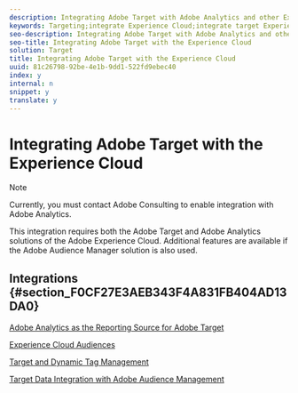```yaml
---
description: Integrating Adobe Target with Adobe Analytics and other Experience Cloud solutions enables the use of the same data, audiences, and metrics in both solutions.
keywords: Targeting;integrate Experience Cloud;integrate target Experience Cloud;a4t;analytics target;analytics reporting source target;Experience Cloud audiences;dtm;dynamic tag management;audience management
seo-description: Integrating Adobe Target with Adobe Analytics and other Experience Cloud solutions enables the use of the same data, audiences, and metrics in both solutions.
seo-title: Integrating Adobe Target with the Experience Cloud
solution: Target
title: Integrating Adobe Target with the Experience Cloud
uuid: 81c26798-92be-4e1b-9dd1-522fd9ebec40
index: y
internal: n
snippet: y
translate: y
---
```


# Integrating Adobe Target with the Experience Cloud


>[!NOTE]
>
>Currently, you must contact Adobe Consulting to enable integration with Adobe Analytics.



This integration requires both the Adobe Target and Adobe Analytics solutions of the Adobe Experience Cloud. Additional features are available if the Adobe Audience Manager solution is also used. 

## Integrations {#section_F0CF27E3AEB343F4A831FB404AD13DA0}

[ Adobe Analytics as the Reporting Source for Adobe Target](https://marketing.adobe.com/resources/help/en_US/target/a4t/a4t.html) 

[ Experience Cloud Audiences](https://marketing.adobe.com/resources/help/en_US/mcloud/audience_library.html) 

[ Target and Dynamic Tag Management](https://marketing.adobe.com/resources/help/en_US/dtm/target.html) 

[ Target Data Integration with Adobe Audience Management](https://marketing.adobe.com/resources/help/en_US/aam/c_am_tt_int_intro.html) 
